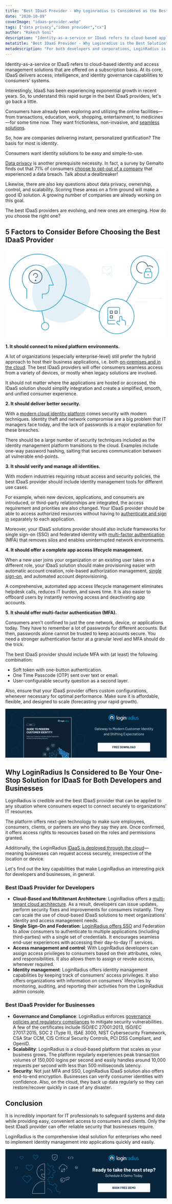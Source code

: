 ```yaml
---
title: "Best IDaaS Provider - Why Loginradius is Considered as the Best IDaaS Solution"
date: "2020-10-09"
coverImage: "idaas-provider.webp"
tags: ["data privacy","idaas provider","cx"]
author: "Rakesh Soni"
description: "Identity-as-a-service or IDaaS refers to cloud-based applications for identity and access management provided on the basis of subscription. At its heart, IDaaS provides consumers’ systems with access, intelligence, and identity governance capabilities."
metatitle: "Best IDaaS Provider - Why Loginradius is the Best Solution"
metadescription: "For both developers and corporations, LoginRadius is among the best IDaaS providers. Explore the capabilities that make LoginRadius a trusted supplier of IDaaS."
---
```


Identity-as-a-service or IDaaS refers to cloud-based identity and access management solutions that are offered on a subscription basis. At its core, IDaaS delivers access, intelligence, and identity governance capabilities to consumers' systems.

Interestingly, IdaaS has been experiencing exponential growth in recent years. So, to understand this rapid surge in the best IDaaS providers, let's go back a little.

Consumers have already been exploring and utilizing the online facilities—from transactions, education, work, shopping, entertainment, to medicines—for some time now. They want frictionless, non-invasive, and [seamless solutions](https://www.loginradius.com/customer-experience-solutions/). 

So, how are companies delivering instant, personalized gratification? The basis for most is _identity_.

Consumers want identity solutions to be easy and simple-to-use.

[Data privacy](https://www.loginradius.com/blog/2020/06/consumer-data-privacy-security/) is another prerequisite necessity. In fact, a survey by Gemalto finds out that 71% of consumers [choose to opt-out of a company](https://www.thalesgroup.com/en/markets/digital-identity-and-security/press-release/majority-of-consumers-would-stop-doing-business-with-companies-following-a-data-breach-finds-gemalto) that experienced a data breach. Talk about a dealbreaker!

Likewise, there are also key questions about data privacy, ownership, control, and scalability. Scoring these areas on a firm ground will make a good ID solution. A growing number of companies are already working on this goal. 

The best IDaaS providers are evolving, and new ones are emerging. How do you choose the right one?

## 5 Factors to Consider Before Choosing the Best IDaaS Provider

![Best IDaaS solution](Best-IDaaS-solution-1.webp)

**1\. It should connect to mixed platform environments.**

A lot of organizations (especially enterprise-level) still prefer the hybrid approach to host their business applications, i.e. both [on-premises and in the cloud](https://www.loginradius.com/multi-tenant-cloud/). The best IDaaS providers will offer consumers seamless access from a variety of devices, or mostly when legacy solutions are involved. 

It should not matter where the applications are hosted or accessed, the IDaaS solution should simplify integration and create a simplified, smooth, and unified consumer experience. 

**2\. It should deliver better security.**

With a [modern cloud identity platform](https://www.loginradius.com/blog/2019/06/customer-identity-and-access-management/#:~:text=Customer%20identity%20and%20access%20management%20(CIAM)%20is%20a%20digital%20identity,while%20securely%20managing%20customer%20identities.) comes security with modern techniques. Identity theft and network compromise are a big problem that IT managers face today, and the lack of passwords is a major explanation for these breaches.

There should be a large number of security techniques included as the identity management platform transitions to the cloud. Examples include one-way password hashing, salting that secures communication between all vulnerable end-points. 

**3\. It should verify and manage all identities.**

With modern industries requiring robust access and security policies, the best IDaaS provider should include identity management tools for different use cases. 

For example, when new devices, applications, and consumers are introduced, or third-party relationships are integrated, the access requirement and priorities are also changed. Your IDaaS provider should be able to access authorized resources without having to [authenticate and sign in](https://www.loginradius.com/authentication/) separately to each application.

Moreover, your IDaaS solutions provider should also include frameworks for single sign-on (SSO) and federated identity with [multi-factor authentication](https://www.loginradius.com/blog/2019/06/what-is-multi-factor-authentication/) (MFA) that removes silos and enables uninterrupted network environments.

**4\. It should offer a complete app access lifecycle management.**

When a new user joins your organization or an existing user takes on a different role, your IDaaS solution should make provisioning easier with automatic account creation, role-based authorization management, [single sign-on](https://www.loginradius.com/blog/2019/05/what-is-single-sign-on/), and automated account deprovisioning.

A comprehensive, automated app access lifecycle management eliminates helpdesk calls, reduces IT burden, and saves time. It is also easier to offboard users by instantly removing access and deactivating app accounts.

**5\. It should offer multi-factor authentication (MFA).**

Consumers aren't confined to just the one network, device, or applications today. They have to remember a lot of passwords for different accounts. But then, passwords alone cannot be trusted to keep accounts secure. You need a stronger authentication factor at a granular level and MFA should do the trick.

The best IDaaS provider should include MFA with (at least) the following combination:

- Soft token with one-button authentication.
- One Time Passcode (OTP) sent over text or email.
- User-configurable security question as a second layer.

Also, ensure that your IDaaS provider offers custom configurations, whenever necessary for optimal performance. Make sure it is affordable, flexible, and designed to scale (forecasting your rapid growth).

[![Guide-to-Modern-Customer-Identity-ebook](EB-Guide-to-Modern-Customer-Identity.webp)](https://www.loginradius.com/resource/guide-to-modern-customer-identity/)

## Why LoginRadius Is Considered to Be Your One-Stop Solution for IDaaS for Both Developers and Businesses

LoginRadius is credible and the best IDaaS provider that can be applied to any situation where consumers expect to connect securely to organizations' IT resources.

The platform offers next-gen technology to make sure employees, consumers, clients, or partners are who they say they are. Once confirmed, it offers access rights to resources based on the roles and permissions granted. 

Additionally, the LoginRadius [IDaaS is deployed through the cloud](https://www.loginradius.com/blog/identity/identity-as-a-service-for-business/)—meaning businesses can request access securely, irrespective of the location or device. 

Let's find out the key capabilities that make LoginRadius an interesting pick for developers and businesses, in general. 

### Best IDaaS Provider for Developers

- **Cloud-Based and Multitenant Architecture**: LoginRadius offers a [multi-tenant cloud architecture](https://www.loginradius.com/multi-tenant-cloud/). As a result, developers can issue updates, perform security fixes and improvements for consumers instantly. They can scale the use of cloud-based IDaaS solutions to meet organizations' identity and access management needs.
- **Single Sign-On and Federation**: [LoginRadius offers SSO](https://www.loginradius.com/single-sign-on/) and Federation to allow consumers to authenticate to multiple applications (including third-parties) with a single set of credentials. It encourages seamless end-user experiences with accessing their day-to-day IT services.
- **Access management and control**: With LoginRadius developers can assign access privileges to consumers based on their attributes, roles, and responsibilities. It also allows them to assign or revoke access, whenever required.
- **Identity management**: LoginRadius offers identity management capabilities by keeping track of consumers' access privileges. It also offers organizations with information on consumers' lifecycles by monitoring, auditing, and reporting their activities from the LoginRadius admin console.

### Best IDaaS Provider for Businesses

- **Governance and Compliance**: LoginRadius enforces [governance policies and regulatory compliances](https://www.loginradius.com/data-governance/) to mitigate security vulnerabilities. A few of the certificates include ISO/IEC 27001:2013, ISO/IEC 27017:2015, SOC 2 (Type II), ISAE 3000, NIST Cybersecurity Framework, CSA Star CCM, CIS Critical Security Controls, PCI DSS Compliant, and OpenID. 
- **Scalability**: LoginRadius is a cloud-based platform that scales as your business grows. The platform regularly experiences peak transaction volumes of 150,000 logins per second and easily handles around 10,000 requests per second with less than 500 milliseconds latency. 
- **Security**: Not just MFA and SSO, LoginRadius IDaaS solution also offers end-to-end encryption. Businesses can verify consumer identities with confidence. Also, on the cloud, they back up data regularly so they can restore/recover quickly in case of any disaster. 

## Conclusion

It is incredibly important for IT professionals to safeguard systems and data while providing easy, convenient access to consumers and clients. Only the best IDaaS provider can offer reliable security that businesses require. 

LoginRadius is the comprehensive ideal solution for enterprises who need to implement identity management into applications quickly and easily.

[![book-a-free-demo-loginradius](Book-a-free-demo-request.webp)](https://www.loginradius.com/contact-us?utm_source=blog&utm_medium=web&utm_campaign=best-idaas-provider-loginradius)

